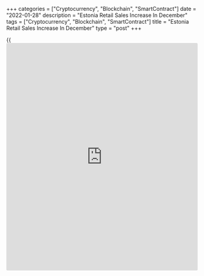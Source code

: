 +++
categories = ["Cryptocurrency", "Blockchain", "SmartContract"]
date = "2022-01-28"
description = "Estonia Retail Sales Increase In December"
tags = ["Cryptocurrency", "Blockchain", "SmartContract"]
title = "Estonia Retail Sales Increase In December"
type = "post"
+++

{{<iframe id="large-banner" src="https://www.bounty.group/#slide=24.0" width="100%" height="600" scrolling="no" style="border: 0px solid rgb(216, 221, 230); border-radius: 3px;">}}

Estonia retail sales rose in December, data from Statistics Estonia
showed on Friday.

Retail sales, excluding motor vehicles and motor cycles trade, increased
13.0 percent year-on-year in December.

The biggest increase was seen in stores selling textiles, clothing and
footwear, by 21.0 percent and stores selling manufacturing goods 16.0
percent.

On a monthly basis, retail sales grew 12.0 percent in December.

In 2021, retail sales increased 12.0 percent.

"In 2021, turnover increased in grocery stores and stores selling
manufactured goods as well as in enterprises engaged in the retail sale
of automotive fuel," Johanna Linda Pihlak, an analyst at Statistics
Estonia, said.

For comments and feedback [contact](https://www.playgroundfx.com/contact/): editorial@rtt[news](https://www.letsplayfx.com/blog/forex-news-website/).com

[Economic News][1]

 **What parts of the world are seeing the best (and worst) economic
performances lately? Click[here][2] to check out our [Econ Scorecard][2]
and find out! See up-to-the-moment [ranking](https://www.playgroundfx.com/blog/crypto-exchange-ranking/)s for the best and worst
performers in [GDP][3], [unemployment rate][4], [inflation][2] and much
more.**

   1. www.rtt[news](https://www.letsplayfx.com/blog/forex-news-website/).com/Content/EconomicNews.aspx
   2. www.rtt[news](https://www.letsplayfx.com/blog/forex-news-website/).com/economic-scorecard/world-rank/CPI/highest-performance.aspx
   3. www.rtt[news](https://www.letsplayfx.com/blog/forex-news-website/).com/economic-scorecard/world-rank/GDP/highest-performance.aspx
   4. www.rtt[news](https://www.letsplayfx.com/blog/forex-news-website/).com/economic-scorecard/world-rank/unemployment-rate/lowest-performance.aspx